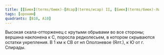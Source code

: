 ```yaml
---
title: [[Биюк](terms/биюк)-[Исар](terms/исар) II, [Биюк](terms/биюк)-Хисар]
tags: [ороним]
quadrants: [В10, А10]
---
```


Высокая скала-отторженец с крутыми обрывами во все стороны; вершина наклонена к
С, поросла редколесьем, в котором скрываются остатки укрепления. В 1 км к СВ от
нп Оползневое (Ялт.), к Ю от г. Спирады.
